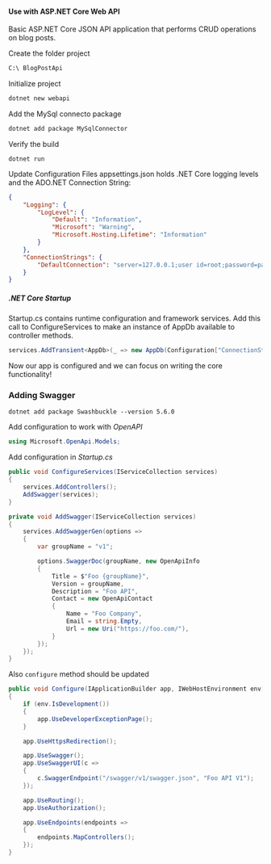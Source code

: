 ﻿#### Use with ASP.NET Core Web API

Basic ASP.NET Core JSON API application that performs CRUD operations on blog posts.

Create the folder project

```cmd
C:\ BlogPostApi
```
Initialize project
```cmd
dotnet new webapi
```
Add the MySql connecto package
```cmd
dotnet add package MySqlConnector
```

Verify the build
```
dotnet run
```

Update Configuration Files
appsettings.json holds .NET Core logging levels and the ADO.NET Connection String:

```json
{
    "Logging": {
        "LogLevel": {
            "Default": "Information",
            "Microsoft": "Warning",
            "Microsoft.Hosting.Lifetime": "Information"
        }
    },
    "ConnectionStrings": {
        "DefaultConnection": "server=127.0.0.1;user id=root;password=pass;port=3306;database=blog;"
    }
}
```


##### .NET Core Startup
Startup.cs contains runtime configuration and framework services. Add this call to ConfigureServices to make an instance of AppDb available to controller methods.

```c#
services.AddTransient<AppDb>(_ => new AppDb(Configuration["ConnectionStrings:DefaultConnection"]));
```
Now our app is configured and we can focus on writing the core functionality!

### Adding Swagger
```
dotnet add package Swashbuckle --version 5.6.0
```

Add configuration to work with *OpenAPI*
```c#
using Microsoft.OpenApi.Models;
```

Add configuration in *Startup.cs*
```c#
public void ConfigureServices(IServiceCollection services)
{
    services.AddControllers();
    AddSwagger(services);
}

private void AddSwagger(IServiceCollection services)
{
    services.AddSwaggerGen(options =>
    {
        var groupName = "v1";

        options.SwaggerDoc(groupName, new OpenApiInfo
        {
            Title = $"Foo {groupName}",
            Version = groupName,
            Description = "Foo API",
            Contact = new OpenApiContact
            {
                Name = "Foo Company",
                Email = string.Empty,
                Url = new Uri("https://foo.com/"),
            }
        });
    });
}
```

Also `configure` method should be updated
```c#
public void Configure(IApplicationBuilder app, IWebHostEnvironment env)
{
    if (env.IsDevelopment())
    {
        app.UseDeveloperExceptionPage();
    }

    app.UseHttpsRedirection();

    app.UseSwagger();
    app.UseSwaggerUI(c =>
    {
        c.SwaggerEndpoint("/swagger/v1/swagger.json", "Foo API V1");
    });

    app.UseRouting();
    app.UseAuthorization();

    app.UseEndpoints(endpoints =>
    {
        endpoints.MapControllers();
    });
}
```
